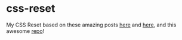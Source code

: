 # css-reset
My CSS Reset based on these amazing posts [here](https://www.joshwcomeau.com/css/custom-css-reset/) and [here](https://piccalil.li/blog/a-modern-css-reset/), and this awesome [repo](https://github.com/sindresorhus/modern-normalize)!
